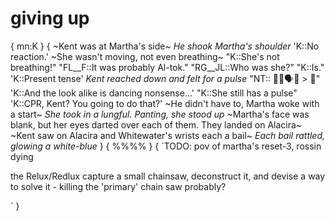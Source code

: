 # giving up

{
mn:K
}
{
~Kent was at Martha's side~
*He shook Martha's shoulder*
'K::No reaction.'
~She wasn't moving, not even breathing~
"K::She's not breathing!"
"FL__F::It was probably Al-tok."
"RG__JL::Who was she?"
"K::Is."
'K::Present tense'
*Kent reached down and felt for a pulse*
"NT:: 📢📣🗣️💬 > 🔎"
'K::And the look alike is dancing nonsense...'
"K::She still has a pulse"
'K::CPR, Kent? 
You going to do that?'
~He didn't have to, Martha woke with a start~
*She took in a lungful. 
Panting, she stood up*
~Martha's face was blank, but her eyes darted over each of them.
They landed on Alacira~
~Kent saw on Alacira and Whitewater's wrists each a bail~
*Each bail rattled, glowing a white-blue*
}
{
%%%%
}
{
`TODO:
pov of martha's reset-3, rossin dying

the Relux/Redlux capture a small chainsaw, deconstruct it, and devise a way to solve it - killing the 'primary' chain saw probably?


`
}
# 
